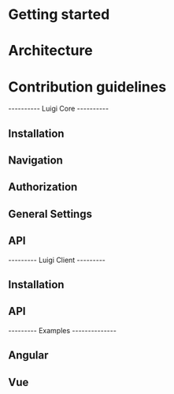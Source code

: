 # Getting started

# Architecture

# Contribution guidelines

---------- Luigi Core ----------

## Installation

## Navigation

## Authorization

## General Settings

## API 

--------- Luigi Client ---------

## Installation

## API 

--------- Examples --------------
## Angular

## Vue 
